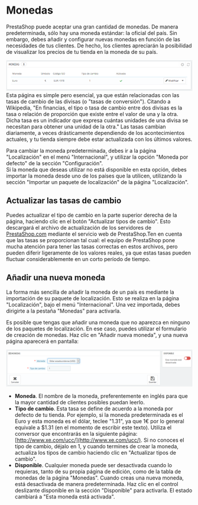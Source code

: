 # Monedas

PrestaShop puede aceptar una gran cantidad de monedas. De manera predeterminada, sólo hay una moneda estándar: la oficial del país. Sin embargo, debes añadir y configurar nuevas monedas en función de las necesidades de tus clientes. De hecho, los clientes apreciarán la posibilidad de visualizar los precios de tu tienda en la moneda de su país.

![](../../../../.gitbook/assets/54265335.png)  
Esta página es simple pero esencial, ya que están relacionadas con las tasas de cambio de las divisas \(o "tasas de conversión"\). Citando a Wikipedia, "En financias, el tipo o tasa de cambio entre dos divisas es la tasa o relación de proporción que existe entre el valor de una y la otra. Dicha tasa es un indicador que expresa cuántas unidades de una divisa se necesitan para obtener una unidad de la otra." Las tasas cambian diariamente, a veces drásticamente dependiendo de los acontecimientos actuales, y tu tienda siempre debe estar actualizada con los últimos valores.

Para cambiar la moneda predeterminada, debes ir a la página "Localización" en el menú "Internacional", y utilizar la opción "Moneda por defecto" de la sección "Configuración".  
Si la moneda que deseas utilizar no está disponible en esta opción, debes importar la moneda desde uno de los países que la utilicen, utilizando la sección "Importar un paquete de localización" de la página "Localización".

## Actualizar las tasas de cambio <a id="Monedas-Actualizarlastasasdecambio"></a>

Puedes actualizar el tipo de cambio en la parte superior derecha de la página, haciendo clic en el botón "Actualizar tipos de cambio". Esto descargará el archivo de actualización de los servidores de [PrestaShop.com](http://PrestaShop.com) mediante el servicio web de PrestaShop.Ten en cuenta que las tasas se proporcionan tal cual: el equipo de PrestaShop pone mucha atención para tener las tasas correctas en estos archivos, pero pueden diferir ligeramente de los valores reales, ya que estas tasas pueden fluctuar considerablemente en un corto período de tiempo.

##  Añadir una nueva moneda <a id="Monedas-A&#xF1;adirunanuevamoneda"></a>

La forma más sencilla de añadir la moneda de un país es mediante la importación de su paquete de localización. Esto se realiza en la página "Localización", bajo el menú "Internacional". Una vez importada, debes dirigirte a la pestaña "Monedas" para activarla.

Es posible que tengas que añadir una moneda que no aparezca en ninguno de los paquetes de localización. En ese caso, puedes utilizar el formulario de creación de monedas. Haz clic en "Añadir nueva moneda", y una nueva página aparecerá en pantalla:

![](../../../../.gitbook/assets/54265338.png)

* **Moneda**. El nombre de la moneda, preferentemente en inglés para que la mayor cantidad de clientes posibles puedan leerlo.
* **Tipo de cambio**. Esta tasa se define de acuerdo a la moneda por defecto de tu tienda. Por ejemplo, si la moneda predeterminada es el Euro y esta moneda es el dólar, teclee "1.31", ya que 1€ por lo general equivale a $1.31 \(en el momento de escribir este texto\). Utiliza el conversor que encontrarás en la siguiente página: [http://www.xe.com/ucc/](http://www.xe.com/ucc/). Si no conoces el tipo de cambio, déjalo en 1, y cuando termines de crear la moneda, actualiza los tipos de cambio haciendo clic en "Actualizar tipos de cambio".
* **Disponible**. Cualquier moneda puede ser desactivada cuando lo requieras, tanto de su propia página de edición, como de la tabla de monedas de la página "Monedas". Cuando creas una nueva moneda, está desactivada de manera predeterminada. Haz clic en el control deslizante disponible en la sección "Disponible" para activarla. El estado cambiará a "Esta moneda está activada".

